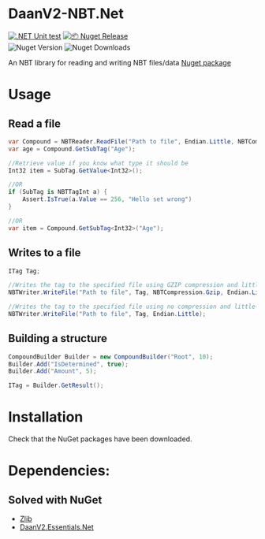 # DaanV2-NBT.Net

[![.NET Unit test](https://github.com/DaanV2/DaanV2.NBT.Net/actions/workflows/dotnet-test.yml/badge.svg)](https://github.com/DaanV2/DaanV2.NBT.Net/actions/workflows/dotnet-test.yml)
[![📦 Nuget Release](https://github.com/DaanV2/DaanV2.NBT.Net/actions/workflows/publish.yml/badge.svg)](https://github.com/DaanV2/DaanV2.NBT.Net/actions/workflows/publish.yml)  
![Nuget Version](https://img.shields.io/nuget/v/DaanV2.NBT.Net)
![Nuget Downloads](https://img.shields.io/nuget/dt/DaanV2.NBT.Net)

An NBT library for reading and writing NBT files/data [Nuget package](https://www.nuget.org/packages/DaanV2.NBT.Net/)

# Usage

## Read a file

```cs
var Compound = NBTReader.ReadFile("Path to file", Endian.Little, NBTCompression.Auto);
var age = Compound.GetSubTag("Age");

//Retrieve value if you know what type it should be
Int32 item = SubTag.GetValue<Int32>();

//OR
if (SubTag is NBTTagInt a) {
    Assert.IsTrue(a.Value == 256, "Hello set wrong")
}

//OR
var item = Compound.GetSubTag<Int32>("Age");
```

## Writes to a file

```cs
ITag Tag;

//Writes the tag to the specified file using GZIP compression and little-endian methods
NBTWriter.WriteFile("Path to file", Tag, NBTCompression.Gzip, Endian.Little);

//Writes the tag to the specified file using no compression and little-endian methods
NBTWriter.WriteFile("Path to file", Tag, Endian.Little);
```

## Building a structure

```cs
CompoundBuilder Builder = new CompoundBuilder("Root", 10);
Builder.Add("IsDetermined", true);
Builder.Add("Amount", 5);

ITag = Builder.GetResult();
```

# Installation

Check that the NuGet packages have been downloaded.

# Dependencies:

## Solved with NuGet

- [Zlib](https://github.com/cinderblocks/zlib.net)
- [DaanV2.Essentials.Net](https://github.com/DaanV2/DaanV2.Essentials.Net)
